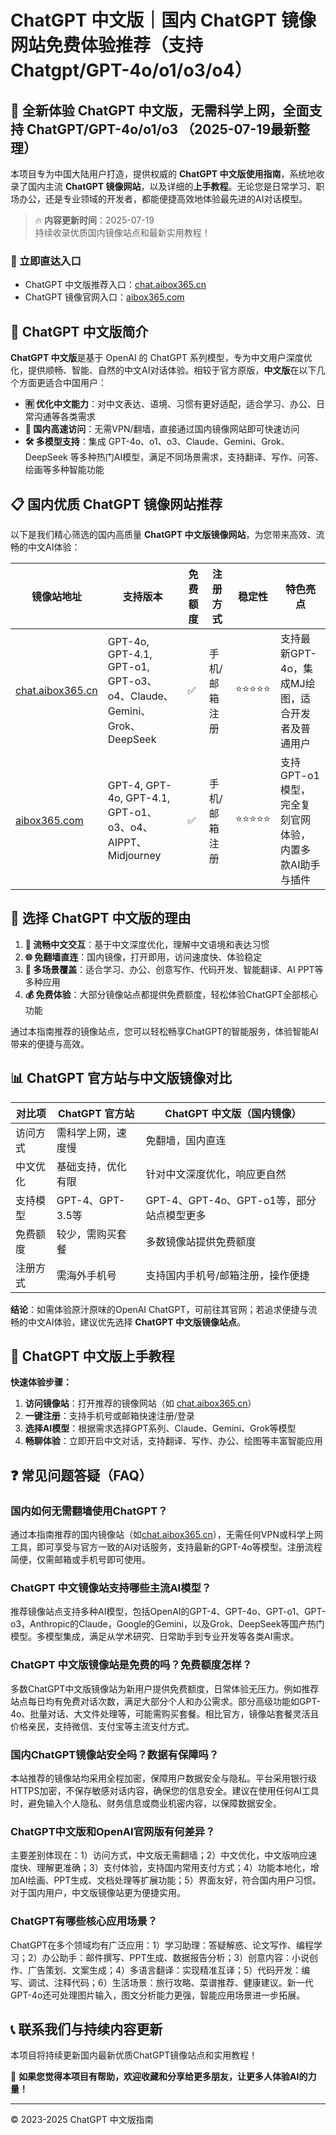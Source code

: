 # ChatGPT 中文版｜国内 ChatGPT 镜像网站免费体验推荐（支持 Chatgpt/GPT-4o/o1/o3/o4）

## 📢 全新体验 ChatGPT 中文版，无需科学上网，全面支持 ChatGPT/GPT-4o/o1/o3  （2025-07-19最新整理）

本项目专为中国大陆用户打造，提供权威的 **ChatGPT 中文版使用指南**，系统地收录了国内主流 **ChatGPT 镜像网站**，以及详细的**上手教程**。无论您是日常学习、职场办公，还是专业领域的开发者，都能便捷高效地体验最先进的AI对话模型。

> 🔥 **内容更新时间**：2025-07-19  
> 持续收录优质国内镜像站点和最新实用教程！

### 🚀 立即直达入口

- ChatGPT 中文版推荐入口：[chat.aibox365.cn](https://chat.aibox365.cn)
- ChatGPT 镜像官网入口：[aibox365.com](https://aibox365.com)

## 🤔 ChatGPT 中文版简介

**ChatGPT 中文版**是基于 OpenAI 的 ChatGPT 系列模型，专为中文用户深度优化，提供顺畅、智能、自然的中文AI对话体验。相较于官方原版，**中文版**在以下几个方面更适合中国用户：

- **🈶 优化中文能力**：对中文表达、语境、习惯有更好适配，适合学习、办公、日常沟通等各类需求
- **🚀 国内高速访问**：无需VPN/翻墙，直接通过国内镜像网站即可快速访问
- **🛠️ 多模型支持**：集成 GPT-4o、o1、o3、Claude、Gemini、Grok、DeepSeek 等多种热门AI模型，满足不同场景需求，支持翻译、写作、问答、绘画等多种智能功能

## 📋 国内优质 ChatGPT 镜像网站推荐

以下是我们精心筛选的国内高质量 **ChatGPT 中文版镜像网站**，为您带来高效、流畅的中文AI体验：

| 镜像站地址 | 支持版本 | 免费额度 | 注册方式 | 稳定性 | 特色亮点 |
|------------|----------|----------|----------|--------|----------|
| [chat.aibox365.cn](https://chat.aibox365.cn) | GPT-4o, GPT-4.1, GPT-o1, GPT-o3、o4、Claude、Gemini、Grok、DeepSeek | ✅ | 手机/邮箱注册 | ⭐⭐⭐⭐⭐ | 支持最新GPT-4o，集成MJ绘图，适合开发者及普通用户 |
| [aibox365.com](https://aibox365.com) | GPT-4, GPT-4o, GPT-4.1, GPT-o1、o3、o4、AIPPT、Midjourney | ✅ | 手机/邮箱注册 | ⭐⭐⭐⭐⭐ | 支持GPT-o1模型，完全复刻官网体验，内置多款AI助手与插件 |

## 🌟 选择 ChatGPT 中文版的理由

1. **📝 流畅中文交互**：基于中文深度优化，理解中文语境和表达习惯
2. **🌐 免翻墙直连**：国内镜像，打开即用，访问速度快、体验稳定
3. **🎯 多场景覆盖**：适合学习、办公、创意写作、代码开发、智能翻译、AI PPT等多种应用
4. **💰 免费体验**：大部分镜像站点都提供免费额度，轻松体验ChatGPT全部核心功能

通过本指南推荐的镜像站点，您可以轻松畅享ChatGPT的智能服务，体验智能AI带来的便捷与高效。

## 📊 ChatGPT 官方站与中文版镜像对比

| 对比项 | ChatGPT 官方站 | ChatGPT 中文版（国内镜像） |
|--------|---------------|----------------------------|
| 访问方式 | 需科学上网，速度慢 | 免翻墙，国内直连 |
| 中文优化 | 基础支持，优化有限 | 针对中文深度优化，响应更自然 |
| 支持模型 | GPT-4、GPT-3.5等 | GPT-4、GPT-4o、GPT-o1等，部分站点模型更多 |
| 免费额度 | 较少，需购买套餐 | 多数镜像站提供免费额度 |
| 注册方式 | 需海外手机号 | 支持国内手机号/邮箱注册，操作便捷 |

**结论**：如需体验原汁原味的OpenAI ChatGPT，可前往其官网；若追求便捷与流畅的中文AI体验，建议优先选择 **ChatGPT 中文版镜像站点**。

## 📝 ChatGPT 中文版上手教程

**快速体验步骤：**

1. **访问镜像站**：打开推荐的镜像网站（如 [chat.aibox365.cn](https://chat.aibox365.cn)）
2. **一键注册**：支持手机号或邮箱快速注册/登录
3. **选择AI模型**：根据需求选择GPT系列、Claude、Gemini、Grok等模型
4. **畅聊体验**：立即开启中文对话，支持翻译、写作、办公、绘图等丰富智能应用

## ❓ 常见问题答疑（FAQ）

### 国内如何无需翻墙使用ChatGPT？

通过本指南推荐的国内镜像站（如[chat.aibox365.cn](https://chat.aibox365.cn)），无需任何VPN或科学上网工具，即可享受与官方一致的AI对话服务，支持最新的GPT-4o等模型。注册流程简便，仅需邮箱或手机号即可使用。

### ChatGPT 中文镜像站支持哪些主流AI模型？

推荐镜像站点支持多种AI模型，包括OpenAI的GPT-4、GPT-4o、GPT-o1、GPT-o3，Anthropic的Claude，Google的Gemini，以及Grok、DeepSeek等国产热门模型。多模型集成，满足从学术研究、日常助手到专业开发等各类AI需求。

### ChatGPT 中文版镜像站是免费的吗？免费额度怎样？

多数ChatGPT中文版镜像站为新用户提供免费额度，日常体验无压力。例如推荐站点每日均有免费对话次数，满足大部分个人和办公需求。部分高级功能如GPT-4o、批量对话、大文件处理等，可能需购买套餐。相比官方，镜像站套餐灵活且价格亲民，支持微信、支付宝等主流支付方式。

### 国内ChatGPT镜像站安全吗？数据有保障吗？

本站推荐的镜像站均采用全程加密，保障用户数据安全与隐私。平台采用银行级HTTPS加密，不保存敏感对话内容，确保您的信息安全。建议在使用任何AI工具时，避免输入个人隐私、财务信息或商业机密内容，以保障数据安全。

### ChatGPT中文版和OpenAI官网版有何差异？

主要差别体现在：1）访问方式，中文版无需翻墙；2）中文优化，中文版响应速度快、理解更准确；3）支付体验，支持国内常用支付方式；4）功能本地化，增加AI绘画、PPT生成、文档处理等扩展功能；5）界面友好，符合国内用户习惯。对于国内用户，中文版镜像站更为便捷实用。

### ChatGPT有哪些核心应用场景？

ChatGPT在多个领域均有广泛应用：1）学习助理：答疑解惑、论文写作、编程学习；2）办公助手：邮件撰写、PPT生成、数据报告分析；3）创意内容：小说创作、广告策划、文案生成；4）多语言翻译：实现精准互译；5）代码开发：编写、调试、注释代码；6）生活场景：旅行攻略、菜谱推荐、健康建议。新一代GPT-4o还可处理图片输入，图文分析能力更强，智能应用场景进一步拓展。

## 📞 联系我们与持续内容更新

本项目将持续更新国内最新优质ChatGPT镜像站点和实用教程！

🌟 **如果您觉得本项目有帮助，欢迎收藏和分享给更多朋友，让更多人体验AI的力量！**

---

© 2023-2025 ChatGPT 中文版指南
